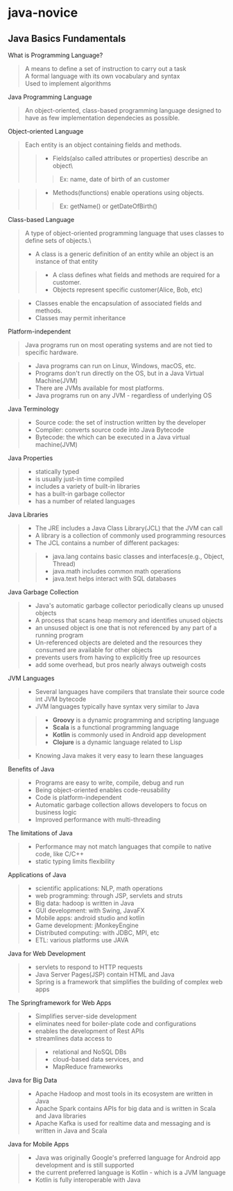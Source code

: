 # java-novice
## Java Basics Fundamentals

What is Programming Language?
> A means to define a set of instruction to carry out a task\
> A formal language with its own vocabulary and syntax\
> Used to implement algorithms

Java Programming Language
> An object-oriented, class-based programming language designed to have as few implementation dependecies as possible.

Object-oriented Language
> Each entity is an object containing fields and methods.
>>* Fields(also called attributes or properties) describe an object\
>>> Ex: name, date of birth of an customer

>>* Methods(functions) enable operations using objects.
>>> Ex: getName() or getDateOfBirth()

Class-based Language
> A type of object-oriented programming language that uses classes to define sets of objects.\
>* A class is a generic definition of an entity while an object is an instance of that entity
>>* A class defines what fields and methods are required for a customer.
>>* Objects represent specific customer(Alice, Bob, etc)

>* Classes enable the encapsulation of associated fields and methods.
>* Classes may permit inheritance

Platform-independent
> Java programs run on most operating systems and are not tied to specific hardware.

>* Java programs can run on Linux, Windows, macOS, etc.
>* Programs don't run directly on the OS, but in a Java Virtual Machine(JVM)
>* There are JVMs available for most platforms.
>* Java programs run on any JVM - regardless of underlying OS

Java Terminology
>* Source code: the set of instruction written by the developer
>* Compiler: converts source code into Java Bytecode
>* Bytecode: the which can be executed in a Java virtual machine(JVM)

Java Properties
>* statically typed
>* is usually just-in time compiled
>* includes a variety of built-in libraries
>* has a built-in garbage collector
>* has a number of related languages

Java Libraries
>* The JRE includes a Java Class Library(JCL) that the JVM can call
>* A library is a collection of commonly used programming resources
>* The JCL contains a number of different packages:
>>* java.lang contains basic classes and interfaces(e.g., Object, Thread)
>>* java.math includes common math operations
>>* java.text helps interact with SQL databases

Java Garbage Collection
>* Java's automatic garbage collector periodically cleans up unused objects
>* A process that scans heap memory and identifies unused objects
>* an unsused object is one that is not referenced by any part of a running program
>* Un-referenced objects are deleted and the resources they consumed are available for other objects
>* prevents users from having to explicitly free up resources
>* add some overhead, but pros nearly always outweigh costs

JVM Languages
>* Several languages have compilers that translate their source code int JVM bytecode
>* JVM languages typically have syntax very similar to Java
>>* **Groovy** is a dynamic programming and scripting language
>>* **Scala** is a functional programming language
>>* **Kotlin** is commonly used in Android app development
>>* **Clojure** is a dynamic language related to Lisp
>* Knowing Java makes it very easy to learn these languages

Benefits of Java
>* Programs are easy to write, compile, debug and run
>* Being object-oriented enables code-reusability
>* Code is platform-independent
>* Automatic garbage collection allows developers to focus on business logic
>* Improved performance with multi-threading

The limitations of Java
>* Performance may not match languages that compile to native code, like C/C++
>* static typing limits flexibility

Applications of Java
>* scientific applications: NLP, math operations
>* web programming: through JSP, servlets and struts
>* Big data: hadoop is written in Java
>* GUI development: with Swing, JavaFX
>* Mobile apps: android studio and kotlin
>* Game development: jMonkeyEngine
>* Distributed computing: with JDBC, MPI, etc
>* ETL: various platforms use JAVA

Java for Web Development
>* servlets to respond to HTTP requests
>* Java Server Pages(JSP) contain HTML and Java
>* Spring is a framework that simplifies the building of complex web apps

The Springframework for Web Apps
>* Simplifies server-side development
>* eliminates need for boiler-plate code and configurations
>* enables the development of Rest APIs
>* streamlines data access to
>>* relational and NoSQL DBs
>>* cloud-based data services, and
>>* MapReduce frameworks

Java for Big Data
>* Apache Hadoop and most tools in its ecosystem are written in Java
>* Apache Spark contains APIs for big data and is written in Scala and Java libraries
>* Apache Kafka is used for realtime data and messaging and is written in Java and Scala

Java for Mobile Apps
>* Java was originally Google's preferred language for Android app development and is still supported
>* the current preferred language is Kotlin - which is a JVM language
>* Kotlin is fully interoperable with Java







